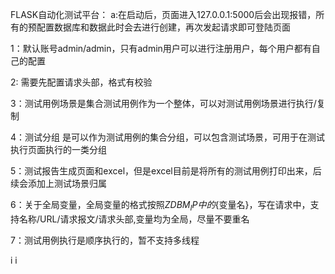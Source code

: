 FLASK自动化测试平台：
a:在启动后，页面进入127.0.0.1:5000后会出现报错，所有的预配置数据库和数据此时会去进行创建，再次发起请求即可登陆页面  


1：默认账号admin/admin，只有admin用户可以进行注册用户，每个用户都有自己的配置   

2: 需要先配置请求头部，格式有校验  

3：测试用例场景是集合测试用例作为一个整体，可以对测试用例场景进行执行/复制  

4：测试分组 是可以作为测试用例的集合分组，可以包含测试场景，可用于在测试执行页面执行的一类分组  

5：测试报告生成页面和excel，但是excel目前是将所有的测试用例打印出来，后续会添加上测试场景归属  

6：关于全局变量，全局变量的格式按照${ZDBM_IP}中的${变量名}，写在请求中，支持名称/URL/请求报文/请求头部,变量均为全局，尽量不要重名  

7：测试用例执行是顺序执行的，暂不支持多线程

i[](https://github.com/yangleiqing0/test/blob/master/20190819131549.png)
i[](https://github.com/yangleiqing0/test/blob/master/20190819132150.png)
